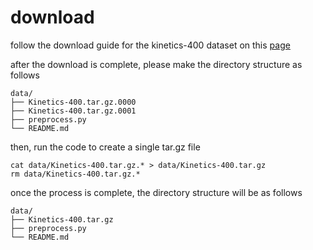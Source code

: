 # download
follow the download guide for the kinetics-400 dataset on this [page](https://github.com/MCG-NJU/VideoMAE/blob/main/DATASET.md)

after the download is complete, please make the directory structure as follows
```
data/
├── Kinetics-400.tar.gz.0000
├── Kinetics-400.tar.gz.0001
├── preprocess.py
└── README.md
```

then, run the code to create a single tar.gz file
```
cat data/Kinetics-400.tar.gz.* > data/Kinetics-400.tar.gz
rm data/Kinetics-400.tar.gz.*
```

once the process is complete, the directory structure will be as follows
```
data/
├── Kinetics-400.tar.gz
├── preprocess.py
└── README.md
```